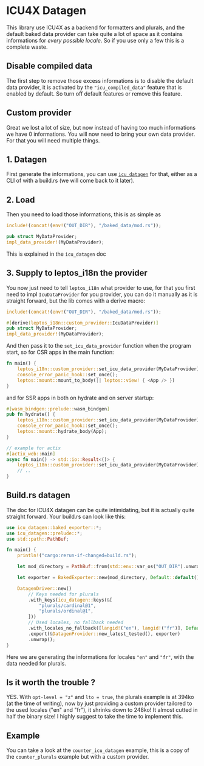 # ICU4X Datagen

This library use ICU4X as a backend for formatters and plurals, and the default baked data provider can take quite a lot of space as it contains informations for _every possible locale_. So if you use only a few this is a complete waste.

## Disable compiled data

The first step to remove those excess informations is to disable the default data provider, it is activated by the `"icu_compiled_data"` feature that is enabled by default. So turn off default features or remove this feature.

## Custom provider

Great we lost a lot of size, but now instead of having too much informations we have 0 informations. You will now need to bring your own data provider. For that you will need multiple things.

## 1. Datagen

First generate the informations, you can use [`icu_datagen`](https://docs.rs/icu_datagen/latest/icu_datagen/) for that, either as a CLI of with a build.rs (we will come back to it later).

## 2. Load

Then you need to load those informations, this is as simple as

```rust
include!(concat!(env!("OUT_DIR"), "/baked_data/mod.rs"));

pub struct MyDataProvider;
impl_data_provider!(MyDataProvider);
```

This is explained in the `icu_datagen` doc

## 3. Supply to leptos_i18n the provider

You now just need to tell `leptos_i18n` what provider to use, for that you first need to impl `IcuDataProvider` for you provider, you can do it manually as it is straight forward, but the lib comes with a derive macro:

```rust
include!(concat!(env!("OUT_DIR"), "/baked_data/mod.rs"));

#[derive(leptos_i18n::custom_provider::IcuDataProvider)]
pub struct MyDataProvider;
impl_data_provider!(MyDataProvider);
```

And then pass it to the `set_icu_data_provider` function when the program start,
so for CSR apps in the main function:

```rust
fn main() {
    leptos_i18n::custom_provider::set_icu_data_provider(MyDataProvider);
    console_error_panic_hook::set_once();
    leptos::mount::mount_to_body(|| leptos::view! { <App /> })
}
```

and for SSR apps in both on hydrate and on server startup:

```rust
#[wasm_bindgen::prelude::wasm_bindgen]
pub fn hydrate() {
    leptos_i18n::custom_provider::set_icu_data_provider(MyDataProvider);
    console_error_panic_hook::set_once();
    leptos::mount::hydrate_body(App);
}
```

```rust
// example for actix
#[actix_web::main]
async fn main() -> std::io::Result<()> {
    leptos_i18n::custom_provider::set_icu_data_provider(MyDataProvider);
    // ..
}
```

## Build.rs datagen

The doc for ICU4X datagen can be quite intimidating, but it is actually quite straight forward. Your build.rs can look like this:

```rust
use icu_datagen::baked_exporter::*;
use icu_datagen::prelude::*;
use std::path::PathBuf;

fn main() {
    println!("cargo:rerun-if-changed=build.rs");

    let mod_directory = PathBuf::from(std::env::var_os("OUT_DIR").unwrap()).join("baked_data");

    let exporter = BakedExporter::new(mod_directory, Default::default()).unwrap();

    DatagenDriver::new()
        // Keys needed for plurals
        .with_keys(icu_datagen::keys(&[
            "plurals/cardinal@1",
            "plurals/ordinal@1",
        ]))
        // Used locales, no fallback needed
        .with_locales_no_fallback([langid!("en"), langid!("fr")], Default::default())
        .export(&DatagenProvider::new_latest_tested(), exporter)
        .unwrap();
}
```

Here we are generating the informations for locales `"en"` and `"fr"`, with the data needed for plurals.

## Is it worth the trouble ?

YES. With `opt-level = "z"` and `lto = true`, the plurals example is at 394ko (at the time of writing), now by just providing a custom provider tailored to the used locales ("en" and "fr"), it shrinks down to 248ko! It almost cutted in half the binary size!
I highly suggest to take the time to implement this.

## Example

You can take a look at the `counter_icu_datagen` example, this is a copy of the `counter_plurals` example but with a custom provider.
